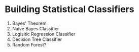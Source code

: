 # Building Statistical Classifiers

1. Bayes' Theorem
1. Naive Bayes Classifier
1. Logisitic Regression Classifier
1. Decision Tree Classifier
  1. Random Forest?
